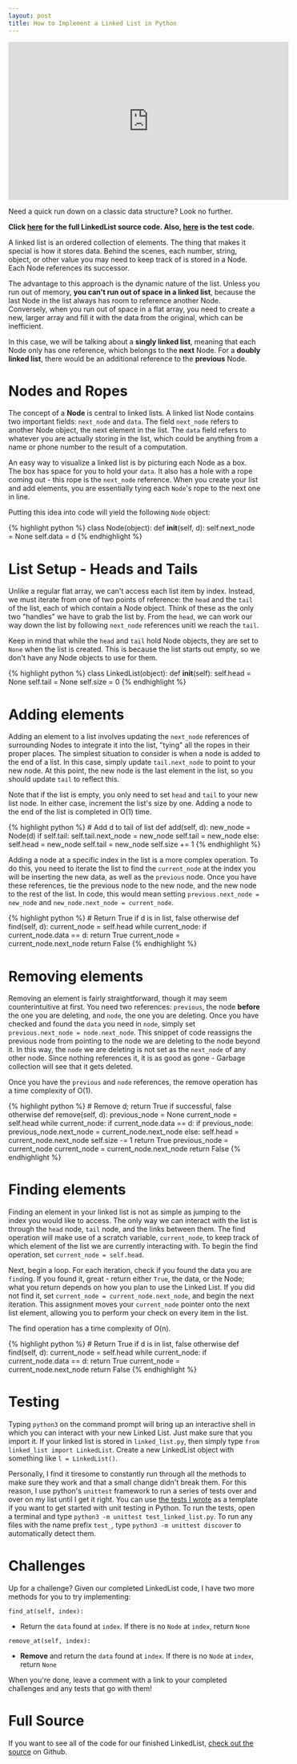 ```yaml
---
layout: post
title: How to Implement a Linked List in Python
---
```


<iframe width="560" height="315" src="https://www.youtube.com/embed/KZVU2X4Dw8w" frameborder="0" allowfullscreen></iframe>

Need a quick run down on a classic data structure? Look no further.

**Click [here][list-src] for the full LinkedList source code. Also, [here][list-test] is the test code.**

A linked list is an ordered collection of elements. The thing that makes it special is how it stores data. Behind the scenes, each number, string, object, or other value you may need to keep track of is stored in a Node. Each Node references its successor.

The advantage to this approach is the dynamic nature of the list. Unless you run out of memory, **you can't run out of space in a linked list**, because the last Node in the list always has room to reference another Node. Conversely, when you run out of space in a flat array, you need to create a new, larger array and fill it with the data from the original, which can be inefficient.

In this case, we will be talking about a **singly linked list**, meaning that each Node only has one reference, which belongs to the **next** Node. For a __doubly linked list__, there would be an additional reference to the **previous** Node.

# Nodes and Ropes

The concept of a **Node** is central to linked lists. A linked list Node contains two important fields: `next_node` and `data`. The field `next_node` refers to another Node object, the next element in the list. The `data` field refers to whatever you are actually storing in the list, which could be anything from a name or phone number to the result of a computation.

An easy way to visualize a linked list is by picturing each Node as a box. The box has space for you to hold your `data`. It also has a hole with a rope coming out - this rope is the `next_node` reference. When you create your list and add elements, you are essentially tying each `Node`'s rope to the next one in line.

Putting this idea into code will yield the following `Node` object:

{% highlight python %}
class Node(object):
	def __init__(self, d):
		self.next_node = None
		self.data = d
{% endhighlight %}

# List Setup - Heads and Tails

Unlike a regular flat array, we can't access each list item by index. Instead, we must iterate from one of two points of reference: the `head` and the `tail` of the list, each of which contain a Node object. Think of these as the only two "handles" we have to grab the list by. From the `head`, we can work our way down the list by following `next_node` references unitl we reach the `tail`.

Keep in mind that while the `head` and `tail` hold Node objects, they are set to `None` when the list is created. This is because the list starts out empty, so we don't have any Node objects to use for them.

{% highlight python %}
class LinkedList(object):
	def __init__(self):
		self.head = None
		self.tail = None
		self.size = 0
{% endhighlight %}

# Adding elements

Adding an element to a list involves updating the `next_node` references of surrounding Nodes to integrate it into the list, "tying" all the ropes in their proper places. The simplest situation to consider is when a node is added to the end of a list. In this case, simply update `tail.next_node` to point to your new node. At this point, the new node is the last element in the list, so you should update `tail` to reflect this.

Note that if the list is empty, you only need to set `head` and `tail` to your new list node. In either case, increment the list's size by one. Adding a node to the end of the list is completed in O(1) time.

{% highlight python %}
	# Add d to tail of list
	def add(self, d):
		new_node = Node(d)
		if self.tail:
			self.tail.next_node = new_node
			self.tail = new_node
		else:
			self.head = new_node
			self.tail = new_node
		self.size += 1
{% endhighlight %}

Adding a node at a specific index in the list is a more complex operation. To do this, you need to iterate the list to find the `current_node` at the index you will be inserting the new data, as well as the `previous` node. Once you have these references, tie the previous node to the new node, and the new node to the rest of the list. In code, this would mean setting `previous.next_node = new_node` and `new_node.next_node = current_node`.

{% highlight python %}
	# Return True if d is in list, false otherwise
	def find(self, d):
		current_node = self.head
		while current_node:
			if current_node.data == d:
				return True
			current_node = current_node.next_node
		return False
{% endhighlight %}

# Removing elements

Removing an element is fairly straightforward, though it may seem counterintuitive at first. You need two references: `previous`, the node __before__ the one you are deleting, and `node`, the one you are deleting. Once you have checked and found the `data` you need in `node`, simply set `previous.next_node = node.next_node`. This snippet of code reassigns the previous node from pointing to the node we are deleting to the node beyond it. In this way, the `node` we are deleting is not set as the `next_node` of any other node. Since nothing references it, it is as good as gone - Garbage collection will see that it gets deleted.

Once you have the `previous` and `node` references, the remove operation has a time complexity of O(1).

{% highlight python %}
	# Remove d; return True if successful, false otherwise
	def remove(self, d):
		previous_node = None
		current_node = self.head
		while current_node:
			if current_node.data == d:
				if previous_node:
					previous_node.next_node = current_node.next_node
				else:
					self.head = current_node.next_node
				self.size -= 1
				return True
			previous_node = current_node
			current_node = current_node.next_node
		return False
{% endhighlight %}

# Finding elements

Finding an element in your linked list is not as simple as jumping to the index you would like to access. The only way we can interact with the list is through the `head` node, `tail` node, and the links between them. The find operation will make use of a scratch variable, `current_node`, to keep track of which element of the list we are currently interacting with. To begin the find operation, set `current_node = self.head`.

Next, begin a loop. For each iteration, check if you found the data you are `find`ing. If you found it, great - return either `True`, the data, or the Node; what you return depends on how you plan to use the Linked List. If you did not find it, set `current_node = current_node.next_node`, and begin the next iteration. This assignment moves your `current_node` pointer onto the next list element, allowing you to perform your check on every item in the list.

The find operation has a time complexity of O(n).

{% highlight python %}
	# Return True if d is in list, false otherwise
	def find(self, d):
		current_node = self.head
		while current_node:
			if current_node.data == d:
				return True
			current_node = current_node.next_node
		return False
{% endhighlight %}

# Testing

Typing `python3` on the command prompt will bring up an interactive shell in which you can interact with your new Linked List. Just make sure that you import it. If your linked list is stored in `linked_list.py`, then simply type `from linked_list import LinkedList`. Create a new LinkedList object with something like `l = LinkedList()`.

Personally, I find it tiresome to constantly run through all the methods to make sure they work and that a small change didn't break them. For this reason, I use python's `unittest` framework to run a series of tests over and over on my list until I get it right. You can use [the tests I wrote][list-test] as a template if you want to get started with unit testing in Python. To run the tests, open a terminal and type `python3 -m unittest test_linked_list.py`. To run any files with the name prefix `test_`, type `python3 -m unittest discover` to automatically detect them.

# Challenges

Up for a challenge? Given our completed LinkedList code, I have two more methods for you to try implementing:

`find_at(self, index):`

* Return the `data` found at `index`. If there is no `Node` at `index`, return `None`

`remove_at(self, index):`

* **Remove** and return the `data` found at `index`. If there is no `Node` at `index`, return `None`

When you're done, leave a comment with a link to your completed challenges and any tests that go with them!

# Full Source

If you want to see all of the code for our finished LinkedList, [check out the source][list-src] on Github.

[list-src]: https://github.com/stephengrice/youtube/blob/master/LinkedList/linked_list.py
[list-test]: https://github.com/stephengrice/youtube/blob/master/LinkedList/test_linked_list.py